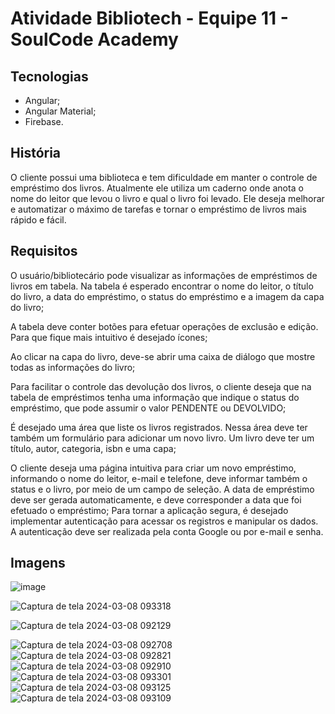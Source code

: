 # Atividade Bibliotech - Equipe 11 - SoulCode Academy

## Tecnologias
- Angular;
- Angular Material;
- Firebase.

## História

O cliente possui uma biblioteca e tem dificuldade em manter o controle de empréstimo dos livros. Atualmente ele utiliza um caderno onde anota o nome do leitor que levou o livro e qual o livro foi levado. Ele deseja melhorar e automatizar o máximo de tarefas e tornar o empréstimo de livros mais rápido e fácil.

## Requisitos

O usuário/bibliotecário pode visualizar as informações de empréstimos de livros em tabela. Na tabela é esperado encontrar o nome do leitor, o título do livro, a data do empréstimo, o status do empréstimo e a imagem da capa do livro;

A tabela deve conter botões para efetuar operações de exclusão e edição. Para que fique mais intuitivo é desejado ícones;

Ao clicar na capa do livro, deve-se abrir uma caixa de diálogo que mostre todas as informações do livro;

Para facilitar o controle das devolução dos livros, o cliente deseja que na tabela de empréstimos tenha uma informação que indique o status do empréstimo, que pode assumir o valor PENDENTE ou DEVOLVIDO;

É desejado uma área que liste os livros registrados. Nessa área deve ter também um formulário para adicionar um novo livro. Um livro deve ter um título, autor, categoria, isbn e uma capa;

O cliente deseja uma página intuitiva para criar um novo empréstimo, informando o nome do leitor, e-mail e telefone, deve informar também o status e o livro, por meio de um campo de seleção. A data de empréstimo deve ser gerada automaticamente, e deve corresponder a data que foi efetuado o empréstimo;
Para tornar a aplicação segura, é desejado implementar autenticação para acessar os registros e manipular os dados. A autenticação deve ser realizada pela conta Google ou por e-mail e senha.

## Imagens 

![image](https://github.com/Daniflav94/App-bibliotech/assets/99519903/a032e3c7-0e91-4197-bdf7-907c3dd07a8a)

![Captura de tela 2024-03-08 093318](https://github.com/Daniflav94/App-bibliotech/assets/99519903/679787db-3887-4621-9b53-8a3feb723f16)

![Captura de tela 2024-03-08 092129](https://github.com/Daniflav94/App-bibliotech/assets/99519903/3e8a6969-3f51-4f02-b814-441ddd823ea5)

![Captura de tela 2024-03-08 092708](https://github.com/Daniflav94/App-bibliotech/assets/99519903/6a031972-6344-462b-8db9-725f7d488e7e)
![Captura de tela 2024-03-08 092821](https://github.com/Daniflav94/App-bibliotech/assets/99519903/da031a46-d57d-423d-af7e-4b9898c1084b)
![Captura de tela 2024-03-08 092910](https://github.com/Daniflav94/App-bibliotech/assets/99519903/26929c39-e6d1-40fa-baa1-cdd08972363d)
![Captura de tela 2024-03-08 093301](https://github.com/Daniflav94/App-bibliotech/assets/99519903/ceab1d69-71a9-443d-bddd-d7e24f6e85b8)
![Captura de tela 2024-03-08 093125](https://github.com/Daniflav94/App-bibliotech/assets/99519903/77bc58ed-b13d-4517-a9cc-88929c914975)
![Captura de tela 2024-03-08 093109](https://github.com/Daniflav94/App-bibliotech/assets/99519903/f4d3e20a-49dc-4c1a-8dea-512db0cf46c4)
